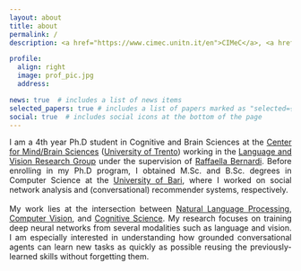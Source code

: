 ```yaml
---
layout: about
title: about
permalink: /
description: <a href="https://www.cimec.unitn.it/en">CIMeC</a>, <a href="https://www.unitn.it/en">University of Trento</a>, Italy.

profile:
  align: right
  image: prof_pic.jpg
  address:

news: true  # includes a list of news items
selected_papers: true # includes a list of papers marked as "selected={true}"
social: true  # includes social icons at the bottom of the page
---
```


<p style='text-align: justify;'>
I am a 4th year Ph.D student in Cognitive and Brain Sciences at the <a href="https://www.cimec.unitn.it/en">Center for Mind/Brain Sciences</a> (<a href="https://www.unitn.it/en">University of Trento</a>) working in the <a href="https://www.cimec.unitn.it/en/257/language-and-vision-lavi">Language and Vision Research Group</a> under the supervision of <a href="http://disi.unitn.it/~bernardi/">Raffaella Bernardi</a>. Before enrolling in my Ph.D program, I obtained M.Sc. and B.Sc. degrees in Computer Science at the <a href="https://www.uniba.it/english-version">University of Bari</a>, where I worked on social network analysis and (conversational) recommender systems, respectively.
<br/>
<br/>
My work lies at the intersection between <a href="https://en.wikipedia.org/wiki/Natural_language_processing">Natural Language Processing</a>, <a href="https://en.wikipedia.org/wiki/Computer_vision">Computer Vision</a>, and <a href="https://en.wikipedia.org/wiki/Cognitive_science">Cognitive Science</a>. My research focuses on training deep neural networks from several modalities such as language and vision. I am especially interested in understanding how grounded conversational agents can learn new tasks as quickly as possible reusing the previously-learned skills without forgetting them.
<br/>
